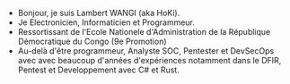 - Bonjour, je suis Lambert WANGI (aka HoKi).
- Je Electronicien, Informaticien et Programmeur.
- Ressortissant de l'Ecole Nationele d'Administration de la République Démocratique du Congo (9e Promotion)
- Au-delà d'être programmeur, Analyste SOC, Pentester et DevSecOps avec avec beaucoup d'années d'expériences notamment dans le DFIR, Pentest et Developpement avec C# et Rust.
